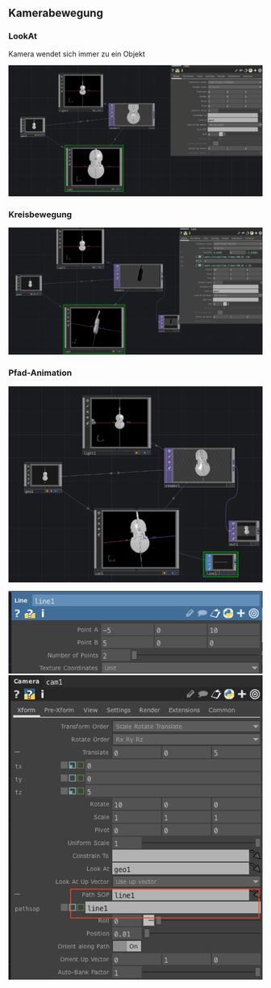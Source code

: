 ## Kamerabewegung

### LookAt
Kamera wendet sich immer zu ein Objekt

![](K3/lookat.png)

### Kreisbewegung  

![](K3/orbit.png)

### Pfad-Animation

![](K3/path.png)

![](K3/line.png)
![](K3/camera.png)